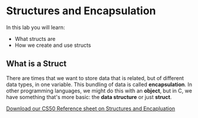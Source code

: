 # Structures and Encapsulation

In this lab you will learn:

- What structs are
- How we create and use structs

## What is a Struct

There are times that we want to store data that is related, but of different data types, in one variable. This bundling of data is called **encapsulation**. In other programming languages, we might do this with an **object**, but in C, we have something that's more basic: the **data structure** or just **struct**.

[Download our CS50 Reference sheet on Structures and Encapluation](https://ap.cs50.school/assets/pdfs/unit4/structures_and_encapsulation.pdf)

